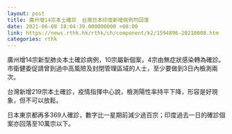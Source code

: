```yaml
---
layout: post
title: 廣州增14宗本土確診　台灣日本印度新增病例均回落
date: 2021-06-08 18:04:39.000000000 +08:00
link: https://news.rthk.hk/rthk/ch/component/k2/1594896-20210608.htm
categories: rthk
---
```


廣州增14宗新型肺炎本土確診病例，10宗屬新個案，4宗由無症狀感染轉為確診。市衛健委促請曾到過中高風險及封閉管理區域的人士，至少要做到3日內檢測兩次。

台灣新增219宗本土確診，疫情指揮中心說，檢測陽性率持平下降，形容是好現象，但不可以放鬆。

日本東京都再多369人確診，數字比一星期前減少過百宗；印度過去一日的確診個案亦回落至10萬宗以下。
